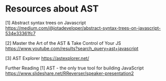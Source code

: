 # Resources about AST

[1] Abstract syntax trees on Javascript
https://medium.com/@jotadeveloper/abstract-syntax-trees-on-javascript-534e33361fc7 <br>

[2] Master the Art of the AST & Take Control of Your JS
https://www.youtube.com/results?search_query=ast+javascript <br>

[3] AST Explorer
https://astexplorer.net/ <br>



Further Reading
[1] AST - the only true tool for building JavaScript
https://www.slideshare.net/RReverser/speaker-presentation2